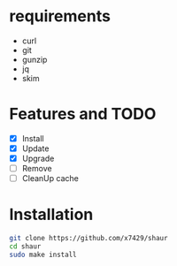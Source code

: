 # requirements
- curl
- git
- gunzip
- jq
- skim

# Features and TODO
- [x] Install
- [X] Update
- [X] Upgrade
- [ ] Remove
- [ ] CleanUp cache

# Installation

```sh
git clone https://github.com/x7429/shaur
cd shaur
sudo make install
```
